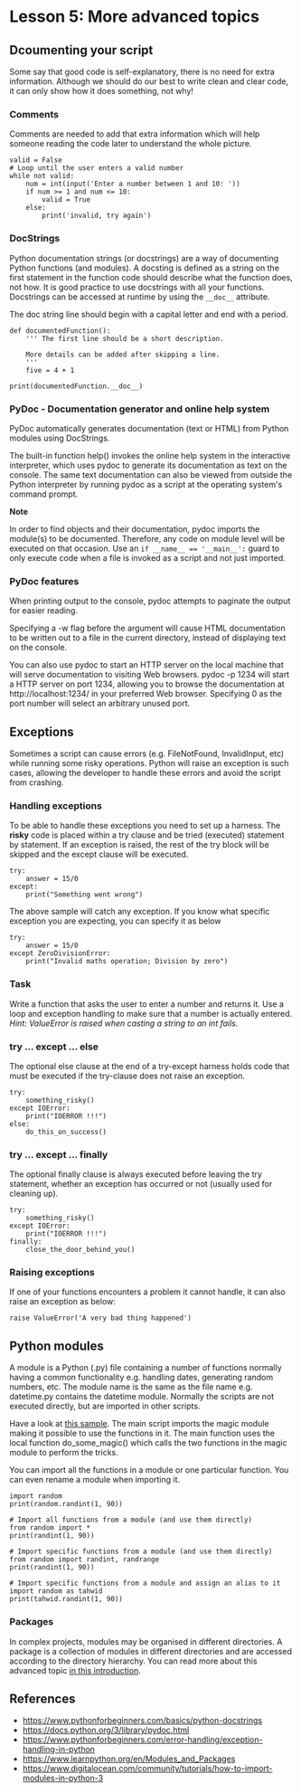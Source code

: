 # Lesson 5: More advanced topics
<!-- 
2.5.Modules and packages. 
2.5.1. Documentation. 
2.5.2. Comments.
2.5.3. Creating and using modules. 
2.5.4. Namespaces. 
2.5.5. Creating packages.

2.6.Exception handling 
2.6.1. Catching exceptions. 
2.6.2. Raising exceptions.

3.4.Documentation 
3.4.1. Using a documentation generator (such as pyDoc or Javadoc) to create technical documentation for easier maintenance.

3.5.Exception handling 
3.5.1. Raising exceptions. 
3.5.2. Raising exceptions and showing friendly error messages to the user.
-->

## Dcoumenting your script
Some say that good code is self-explanatory, there is no need for extra information. Although we should do our best to write clean and clear code, it can only show how it does something, not why! 

### Comments 
Comments are needed to add that extra information which will help someone reading the code later to understand the whole picture.
~~~
valid = False
# Loop until the user enters a valid number
while not valid:
    num = int(input('Enter a number between 1 and 10: '))
    if num >= 1 and num <= 10:
        valid = True
    else:
        print('invalid, try again')
~~~

### DocStrings
Python documentation strings (or docstrings) are a way of documenting Python functions (and modules). A docsting is defined as a string on the first statement in the function code should describe what the function does, not how. It is good practice to use docstrings with all your functions. Docstrings can be accessed at runtime by using the `__doc__` attribute.

The doc string line should begin with a capital letter and end with a period. 
~~~
def documentedFunction():
    ''' The first line should be a short description.

    More details can be added after skipping a line.
    '''
    five = 4 + 1
  
print(documentedFunction.__doc__)
~~~

### PyDoc - Documentation generator and online help system

PyDoc automatically generates documentation (text or HTML) from Python modules using DocStrings.

The built-in function help() invokes the online help system in the interactive interpreter, which uses pydoc to generate its documentation as text on the console. The same text documentation can also be viewed from outside the Python interpreter by running pydoc as a script at the operating system's command prompt.  

**Note**

In order to find objects and their documentation, pydoc imports the module(s) to be documented. Therefore, any code on module level will be executed on that occasion. Use an ```if __name__ == '__main__':``` guard to only execute code when a file is invoked as a script and not just imported.

### PyDoc features
When printing output to the console, pydoc attempts to paginate the output for easier reading.

Specifying a -w flag before the argument will cause HTML documentation to be written out to a file in the current directory, instead of displaying text on the console.

You can also use pydoc to start an HTTP server on the local machine that will serve documentation to visiting Web browsers. pydoc -p 1234 will start a HTTP server on port 1234, allowing you to browse the documentation at http://localhost:1234/ in your preferred Web browser. Specifying 0 as the port number will select an arbitrary unused port.

## Exceptions
Sometimes a script can cause errors (e.g. FileNotFound, InvalidInput, etc) while running some risky operations. Python will raise an exception is such cases, allowing the developer to handle these errors and avoid the script from crashing.

### Handling exceptions
To be able to handle these exceptions you need to set up a harness. The **risky** code is placed within a try clause and be tried (executed) statement by statement. If an exception is raised, the rest of the try block will be skipped and the except clause will be executed.
~~~
try:
    answer = 15/0
except:
    print("Something went wrong")
~~~
The above sample will catch any exception. If you know what specific exception you are expecting, you can specify it as below
~~~
try:
    answer = 15/0
except ZeroDivisionError:
    print("Invalid maths operation; Division by zero")
~~~
### Task
Write a function that asks the user to enter a number and returns it. Use a loop and exception handling to make sure that a number is actually entered. *Hint: ValueError is raised when casting a string to an int fails.*

### try ... except ... else 
The optional else clause at the end of a try-except harness holds code that must be executed if the try-clause does not raise an
exception.
~~~
try:
    something_risky()
except IOError:
    print("IOERROR !!!")
else:
    do_this_on_success()
~~~

### try ... except ... finally
The optional finally clause is always executed before leaving the try statement, whether an
exception has occurred or not (usually used for cleaning up).
~~~
try:
    something_risky()
except IOError:
    print("IOERROR !!!")
finally:
    close_the_door_behind_you()
~~~

### Raising exceptions
If one of your functions encounters a problem it cannot handle, it can also raise an exception as below:
~~~
raise ValueError('A very bad thing happened')
~~~

## Python modules
A module is a Python (.py) file containing a number of functions normally having a common functionality e.g. handling dates, generating random numbers, etc. The module name is the same as the file name e.g. datetime.py contains the datetime module. Normally the scripts are not executed directly, but are imported in other scripts.  

Have a look at [this sample](https://github.com/robert-abela/python/tree/master/src/lesson05/modules). The main script imports the magic module making it possible to use the functions in it. The main function uses the local function do_some_magic() which calls the two functions in the magic module to perform the tricks. 

You can import all the functions in a module or one particular function. You can even rename a module when importing it.
~~~
import random
print(random.randint(1, 90))

# Import all functions from a module (and use them directly)
from random import *
print(randint(1, 90))

# Import specific functions from a module (and use them directly)
from random import randint, randrange
print(randint(1, 90))

# Import specific functions from a module and assign an alias to it
import random as tahwid
print(tahwid.randint(1, 90))
~~~

### Packages
In complex projects, modules may be organised in different directories. A package is a collection of modules in different directories and are accessed according to the directory hierarchy. You can read more about this advanced topic [in this introduction](http://www.network-theory.co.uk/docs/pytut/Packages.html).

## References
* https://www.pythonforbeginners.com/basics/python-docstrings
* https://docs.python.org/3/library/pydoc.html
* https://www.pythonforbeginners.com/error-handling/exception-handling-in-python
* https://www.learnpython.org/en/Modules_and_Packages
* https://www.digitalocean.com/community/tutorials/how-to-import-modules-in-python-3
